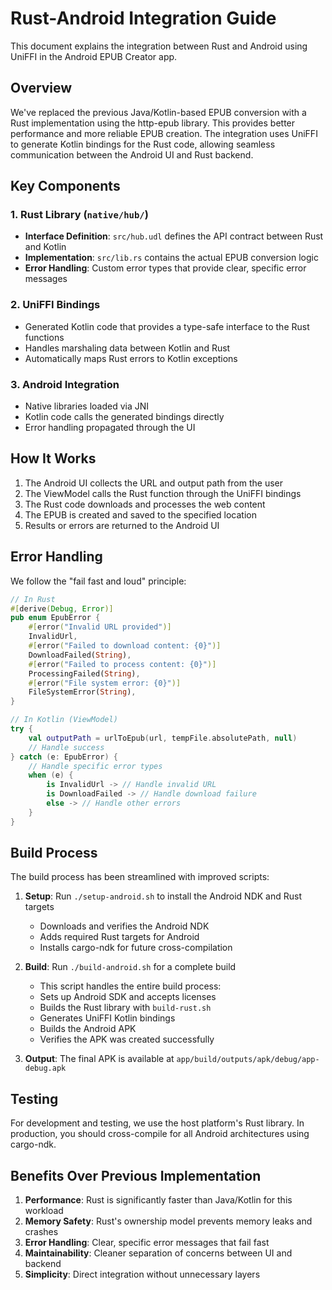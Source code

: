# Rust-Android Integration Guide

This document explains the integration between Rust and Android using UniFFI in the Android EPUB Creator app.

## Overview

We've replaced the previous Java/Kotlin-based EPUB conversion with a Rust implementation using the http-epub library. This provides better performance and more reliable EPUB creation. The integration uses UniFFI to generate Kotlin bindings for the Rust code, allowing seamless communication between the Android UI and Rust backend.

## Key Components

### 1. Rust Library (`native/hub/`)

- **Interface Definition**: `src/hub.udl` defines the API contract between Rust and Kotlin
- **Implementation**: `src/lib.rs` contains the actual EPUB conversion logic
- **Error Handling**: Custom error types that provide clear, specific error messages

### 2. UniFFI Bindings

- Generated Kotlin code that provides a type-safe interface to the Rust functions
- Handles marshaling data between Kotlin and Rust
- Automatically maps Rust errors to Kotlin exceptions

### 3. Android Integration

- Native libraries loaded via JNI
- Kotlin code calls the generated bindings directly
- Error handling propagated through the UI

## How It Works

1. The Android UI collects the URL and output path from the user
2. The ViewModel calls the Rust function through the UniFFI bindings
3. The Rust code downloads and processes the web content
4. The EPUB is created and saved to the specified location
5. Results or errors are returned to the Android UI

## Error Handling

We follow the "fail fast and loud" principle:

```rust
// In Rust
#[derive(Debug, Error)]
pub enum EpubError {
    #[error("Invalid URL provided")]
    InvalidUrl,
    #[error("Failed to download content: {0}")]
    DownloadFailed(String),
    #[error("Failed to process content: {0}")]
    ProcessingFailed(String),
    #[error("File system error: {0}")]
    FileSystemError(String),
}
```

```kotlin
// In Kotlin (ViewModel)
try {
    val outputPath = urlToEpub(url, tempFile.absolutePath, null)
    // Handle success
} catch (e: EpubError) {
    // Handle specific error types
    when (e) {
        is InvalidUrl -> // Handle invalid URL
        is DownloadFailed -> // Handle download failure
        else -> // Handle other errors
    }
}
```

## Build Process

The build process has been streamlined with improved scripts:

1. **Setup**: Run `./setup-android.sh` to install the Android NDK and Rust targets
   - Downloads and verifies the Android NDK
   - Adds required Rust targets for Android
   - Installs cargo-ndk for future cross-compilation

2. **Build**: Run `./build-android.sh` for a complete build
   - This script handles the entire build process:
   - Sets up Android SDK and accepts licenses
   - Builds the Rust library with `build-rust.sh`
   - Generates UniFFI Kotlin bindings
   - Builds the Android APK
   - Verifies the APK was created successfully

3. **Output**: The final APK is available at `app/build/outputs/apk/debug/app-debug.apk`

## Testing

For development and testing, we use the host platform's Rust library. In production, you should cross-compile for all Android architectures using cargo-ndk.

## Benefits Over Previous Implementation

1. **Performance**: Rust is significantly faster than Java/Kotlin for this workload
2. **Memory Safety**: Rust's ownership model prevents memory leaks and crashes
3. **Error Handling**: Clear, specific error messages that fail fast
4. **Maintainability**: Cleaner separation of concerns between UI and backend
5. **Simplicity**: Direct integration without unnecessary layers
